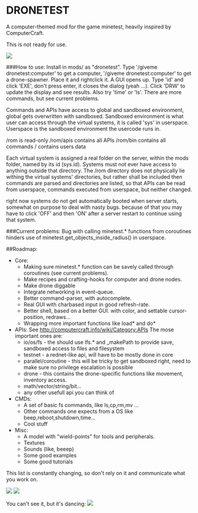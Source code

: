 DRONETEST
=========

A computer-themed mod for the game minetest, heavily inspired by ComputerCraft.

This is not ready for use.

<img src="http://dunkelraum.net/share/screen0.jpg"/>

###How to use:
Install in mods/ as "dronetest". 
Type '/giveme dronetest:computer' to get a computer,
'/giveme dronetest:computer' to get a drone-spawner.
Place it and rightclick it. 
A GUI opens up. 
Type 'id' and click 'EXE', don't press enter, it closes the dialog (yeah ...).
Click 'DRW' to update the display and see results.
Also try 'time' or 'ls'. There are more commands, but see current problems.

Commands and APIs have access to global and sandboxed environment, global gets overwritten with sandboxed.
Sandboxed environment is what user can access through the virtual systems, it is called 'sys' in userspace.
Userspace is the sandboxed environment the usercode runs in.

/rom is read-only
/rom/apis contains all APIs
/rom/bin contains all commands
/ contains users data

Each virtual system is assigned a real folder on the server, within the mods folder, named by its id (sys.id).
Systems must not ever have access to anything outside that directory.
The /rom directory does not physically lie withing the virtual systems' directories, 
but rather shall be included then commands are parsed and directories are listed, 
so that APIs can be read from userspace, commands executed from userspace, but neither changed.

right now systems do not get automatically booted when server starts, somewhat on purpose to deal with nasty bugs.
because of that you may have to click 'OFF' and then 'ON' after a server restart to continue using that system.

###Current problems:
Bug with calling minetest.* functions from coroutines hinders use of minetest.get_objects_inside_radius() in userspace.

##Roadmap:
- Core:
  - Making sure minetest.* function can be savely called through coroutines (see current problems).
  - Make recipes and crafting-hooks for computer and drone nodes.
  - Make drone diggable
  - Integrate networking in event-queue.
  - Better command-parser, with autocomplete.
  - Real GUI with charbased input in good refresh-rate.
  - Better shell, based on a better GUI. with color, and settable cursor-position, redraws...
  - Wrapping more important functions like load* and do*
- APIs:
See http://computercraft.info/wiki/Category:APIs
The mose important ones are:
  - io/os/fs - the should use lfs.* and _makePath to provide save, sandboxed access to files and filesystem
  - testnet - a rednet-like api, will have to be mostly done in core
  - parallel/coroutine - this will be tricky to get sandboxed right, need to make sure no privilege escalation is possible
  - drone - this contains the drone-specific functions like movement, inventory access.
  - math/vector/string/bit... 
  - any other usefull api you can think of
- CMDs:
  - A set of basic fs commands, like ls,cp,rm,mv ...
  - Other commands one expects from a OS like beep,reboot,shutdown,time...
  - Cool stuff
- Misc:
  - A model with "wield-points" for tools and peripherals.
  - Textures
  - Sounds (like, beeep)
  - Some good examples
  - Some good tutorials

This list is constantly changing, so don't rely on it and communicate what you work on.


<img src="http://dunkelraum.net/share/screen1.jpg"/>
<img src="http://dunkelraum.net/share/screen2.jpg"/>

You can't see it, but it's dancing:
<img src="http://dunkelraum.net/share/screen3.jpg"/>
